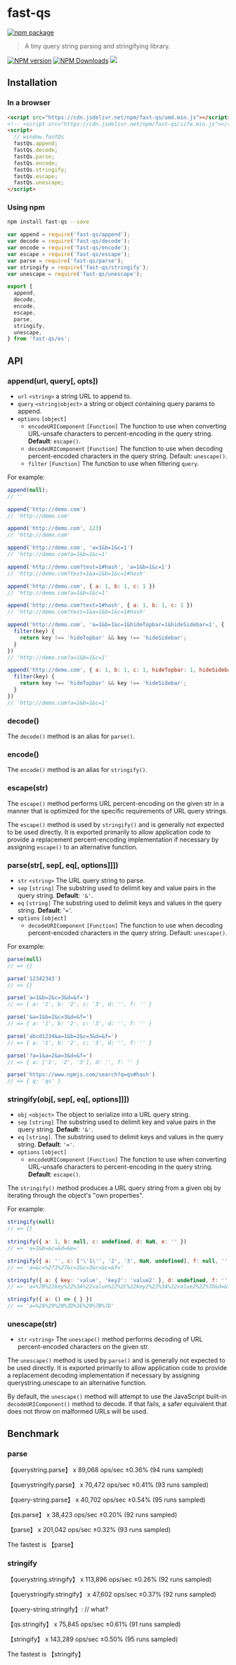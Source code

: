 # fast-qs

[![npm package](https://nodei.co/npm/fast-qs.png?downloads=true&downloadRank=true&stars=true)](https://www.npmjs.com/package/fast-qs)

> A tiny query string parsing and stringifying library.

[![NPM version](https://img.shields.io/npm/v/fast-qs.svg?style=flat)](https://npmjs.org/package/fast-qs)
[![NPM Downloads](https://img.shields.io/npm/dm/fast-qs.svg?style=flat)](https://npmjs.org/package/fast-qs)
[![](https://data.jsdelivr.com/v1/package/npm/fast-qs/badge)](https://www.jsdelivr.com/package/npm/fast-qs)


## Installation

### In a browser

```html
<script src="https://cdn.jsdelivr.net/npm/fast-qs/umd.min.js"></script>
<!-- <script src="https://cdn.jsdelivr.net/npm/fast-qs/iife.min.js"></script> -->
<script>
  // window.fastQs
  fastQs.append;
  fastQs.decode;
  fastQs.parse;
  fastQs.encode;
  fastQs.stringify;
  fastQs.escape;
  fastQs.unescape;
</script>

```

### Using npm

```bash
npm install fast-qs --save
```

```js
var append = require('fast-qs/append');
var decode = require('fast-qs/decode');
var encode = require('fast-qs/encode');
var escape = require('fast-qs/escape');
var parse = require('fast-qs/parse');
var stringify = require('fast-qs/stringify');
var unescape = require('fast-qs/unescape');
```

```js
export { 
  append,
  decode,
  encode,
  escape,
  parse,
  stringify,
  unescape,
} from 'fast-qs/es';
```


## API

### append(url, query[, opts])

- `url` `<string>` a string URL to append to.
- `query` `<string|object>` a string or object containing query params to append.
- `options` `[object]`
  - `encodeURIComponent` `[Function]` The function to use when converting URL-unsafe characters to percent-encoding in the query string. <strong>Default</strong>: `escape()`.
  - `decodeURIComponent` `[Function]` The function to use when decoding percent-encoded characters in the query string. Default: `unescape()`.
  - `filter` `[Function]` The function to use when filtering `query`.

For example: 

```js
append(null);
// ''

append('http://demo.com')
// 'http://demo.com'

append('http://demo.com', 123)
// 'http://demo.com'

append('http://demo.com', 'a=1&b=1&c=1')
// 'http://demo.com?a=1&b=1&c=1'

append('http://demo.com?test=1#hash', 'a=1&b=1&c=1')
// 'http://demo.com?test=1&a=1&b=1&c=1#hash'

append('http://demo.com', { a: 1, b: 1, c: 1 })
// 'http://demo.com?a=1&b=1&c=1'

append('http://demo.com?test=1#hash', { a: 1, b: 1, c: 1 })
// 'http://demo.com?test=1&a=1&b=1&c=1#hash'

append('http://demo.com', 'a=1&b=1&c=1&hideTopbar=1&hideSidebar=1', {
  filter(key) {
    return key !== 'hideTopbar' && key !== 'hideSidebar';
  }
})
// 'http://demo.com?a=1&b=1&c=1'

append('http://demo.com', { a: 1, b: 1, c: 1, hideTopbar: 1, hideSidebar: 1 }, {
  filter(key) {
    return key !== 'hideTopbar' && key !== 'hideSidebar';
  }
})
// 'http://demo.com?a=1&b=1&c=1'

```

### decode()

The `decode()` method is an alias for `parse()`.

### encode()

The `encode()` method is an alias for `stringify()`.

### escape(str)

The `escape()` method performs URL percent-encoding on the given str in a manner that is optimized for the specific requirements of URL query strings.

The `escape()` method is used by `stringify()` and is generally not expected to be used directly. It is exported primarily to allow application code to provide a replacement percent-encoding implementation if necessary by assigning `escape()` to an alternative function.

### parse(str[, sep[, eq[, options]]])

- `str` `<string>` The URL query string to parse.
- `sep` `[string]` The substring used to delimit key and value pairs in the query string. <strong>Default</strong>: `'&'`.
- `eq` `[string]` The substring used to delimit keys and values in the query string. <strong>Default</strong>: '='.
- `options` `[object]`
  - `decodeURIComponent` `[Function]` The function to use when decoding percent-encoded characters in the query string. Default: `unescape()`.

For example: 

```js
parse(null)
// => {}

parse('12342343')
// => {}

parse('a=1&b=2&c=3&d=&f=')
// => { a: '1', b: '2', c: '3', d: '', f: '' }

parse('&a=1&b=2&c=3&d=&f=')
// => { a: '1', b: '2', c: '3', d: '', f: '' }

parse('abcd1234&a=1&b=2&c=3&d=&f=')
// => { a: '1', b: '2', c: '3', d: '', f: '' }

parse('?a=1&a=2&a=3&d=&f=')
// => { a: ['1', '2', '3'], d: '', f: '' }

parse('https://www.npmjs.com/search?q=qs#hash')
// => { q: 'qs' }

```

### stringify(obj[, sep[, eq[, options]]])

- `obj` `<object>` The object to serialize into a URL query string.
- `sep` `[string]` The substring used to delimit key and value pairs in the query string. <strong>Default</strong>: `'&'`.
- `eq` `[string]`. The substring used to delimit keys and values in the query string. <strong>Default</strong>: `'='`.
- `options` `[object]`
  - `encodeURIComponent` `[Function]` The function to use when converting URL-unsafe characters to percent-encoding in the query string. <strong>Default</strong>: `escape()`.

The `stringify()` method produces a URL query string from a given obj by iterating through the object's "own properties".

For example: 

```js
stringify(null)
// => {}
    
stringify({ a: 1, b: null, c: undefined, d: NaN, e: '' })
// => 'a=1&b=&c=&d=&e='

stringify({ a: '', c: ['\'1\'', '2', '3', NaN, undefined], f: null, '': 'null' })
// => 'a=&c=%271%27&c=2&c=3&c=&c=&f='

stringify({ a: { key: 'value', 'key2': 'value2' }, d: undefined, f: '' })
// => 'a=%7B%22key%22%3A%22value%22%2C%22key2%22%3A%22value2%22%7D&d=&f='

stringify({ a: () => { } })
// => 'a=%28%29%20%3D%3E%20%7B%7D'

```

### unescape(str)

- `str` `<string>` The `unescape()` method performs decoding of URL percent-encoded characters on the given str.

The `unescape()` method is used by `parse()` and is generally not expected to be used directly. It is exported primarily to allow application code to provide a replacement decoding implementation if necessary by assigning querystring.unescape to an alternative function.

By default, the `unescape()` method will attempt to use the JavaScript built-in `decodeURIComponent()` method to decode. If that fails, a safer equivalent that does not throw on malformed URLs will be used.


## Benchmark

### parse

【querystring.parse】 x 89,068 ops/sec ±0.36% (94 runs sampled)

【querystringify.parse】 x 70,472 ops/sec ±0.41% (93 runs sampled)

【query-string.parse】 x 40,702 ops/sec ±0.54% (95 runs sampled)

【qs.parse】 x 38,423 ops/sec ±0.20% (92 runs sampled)

【parse】 x 201,042 ops/sec ±0.32% (93 runs sampled)

The fastest is 【parse】

### stringify

【querystring.stringify】 x 113,896 ops/sec ±0.26% (92 runs sampled)

【querystringify.stringify】 x 47,602 ops/sec ±0.37% (92 runs sampled)

【query-string.stringify】: // what?

【qs.stringify】 x 75,845 ops/sec ±0.61% (91 runs sampled)

【stringify】 x 143,289 ops/sec ±0.50% (95 runs sampled)

The fastest is 【stringify】


